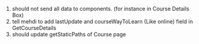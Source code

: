 1. should not send all data to components. (for instance in Course Details Box)
2. tell mehdi to add lastUpdate and courseWayToLearn (Like online) field in GetCourseDetails
3. should update getStaticPaths of Course page
